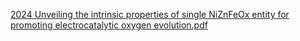 [2024 Unveiling the intrinsic properties of single NiZnFeOx entity for promoting electrocatalytic oxygen evolution.pdf](https://github.com/user-attachments/files/16261313/2024.Unveiling.the.intrinsic.properties.of.single.NiZnFeOx.entity.for.promoting.electrocatalytic.oxygen.evolution.pdf)
